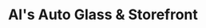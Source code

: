 ---
title: "Al's Auto Glass & Storefront"
url: /suffolk/als-auto-glass-und-storefront/
shop: Autowerkstatt
---